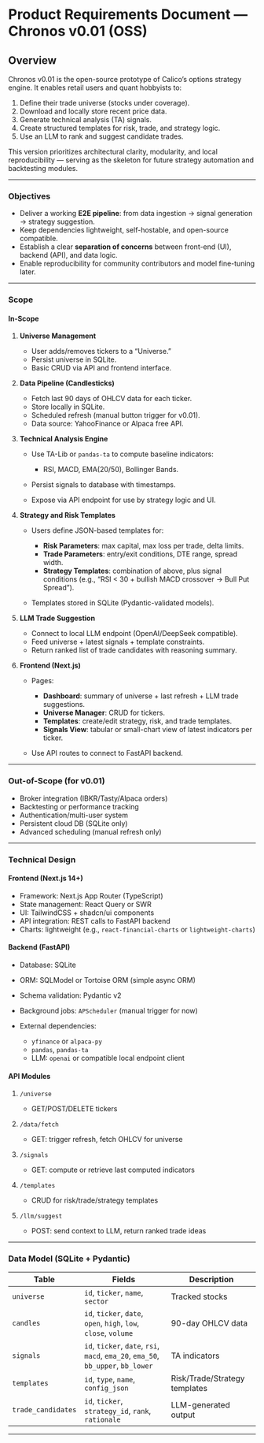 # **Product Requirements Document — Chronos v0.01 (OSS)**

## **Overview**

Chronos v0.01 is the open-source prototype of Calico’s options strategy engine. It enables retail users and quant hobbyists to:

1. Define their trade universe (stocks under coverage).
2. Download and locally store recent price data.
3. Generate technical analysis (TA) signals.
4. Create structured templates for risk, trade, and strategy logic.
5. Use an LLM to rank and suggest candidate trades.

This version prioritizes architectural clarity, modularity, and local reproducibility — serving as the skeleton for future strategy automation and backtesting modules.

---

### **Objectives**

* Deliver a working **E2E pipeline**: from data ingestion → signal generation → strategy suggestion.
* Keep dependencies lightweight, self-hostable, and open-source compatible.
* Establish a clear **separation of concerns** between front-end (UI), backend (API), and data logic.
* Enable reproducibility for community contributors and model fine-tuning later.

---

### **Scope**

#### **In-Scope**

1. **Universe Management**

   * User adds/removes tickers to a “Universe.”
   * Persist universe in SQLite.
   * Basic CRUD via API and frontend interface.

2. **Data Pipeline (Candlesticks)**

   * Fetch last 90 days of OHLCV data for each ticker.
   * Store locally in SQLite.
   * Scheduled refresh (manual button trigger for v0.01).
   * Data source: YahooFinance or Alpaca free API.

3. **Technical Analysis Engine**

   * Use TA-Lib or `pandas-ta` to compute baseline indicators:

     * RSI, MACD, EMA(20/50), Bollinger Bands.
   * Persist signals to database with timestamps.
   * Expose via API endpoint for use by strategy logic and UI.

4. **Strategy and Risk Templates**

   * Users define JSON-based templates for:

     * **Risk Parameters**: max capital, max loss per trade, delta limits.
     * **Trade Parameters**: entry/exit conditions, DTE range, spread width.
     * **Strategy Templates**: combination of above, plus signal conditions (e.g., “RSI < 30 + bullish MACD crossover → Bull Put Spread”).
   * Templates stored in SQLite (Pydantic-validated models).

5. **LLM Trade Suggestion**

   * Connect to local LLM endpoint (OpenAI/DeepSeek compatible).
   * Feed universe + latest signals + template constraints.
   * Return ranked list of trade candidates with reasoning summary.

6. **Frontend (Next.js)**

   * Pages:

     * **Dashboard**: summary of universe + last refresh + LLM trade suggestions.
     * **Universe Manager**: CRUD for tickers.
     * **Templates**: create/edit strategy, risk, and trade templates.
     * **Signals View**: tabular or small-chart view of latest indicators per ticker.
   * Use API routes to connect to FastAPI backend.

---

### **Out-of-Scope (for v0.01)**

* Broker integration (IBKR/Tasty/Alpaca orders)
* Backtesting or performance tracking
* Authentication/multi-user system
* Persistent cloud DB (SQLite only)
* Advanced scheduling (manual refresh only)

---

### **Technical Design**

#### **Frontend (Next.js 14+)**

* Framework: Next.js App Router (TypeScript)
* State management: React Query or SWR
* UI: TailwindCSS + shadcn/ui components
* API integration: REST calls to FastAPI backend
* Charts: lightweight (e.g., `react-financial-charts` or `lightweight-charts`)

#### **Backend (FastAPI)**

* Database: SQLite
* ORM: SQLModel or Tortoise ORM (simple async ORM)
* Schema validation: Pydantic v2
* Background jobs: `APScheduler` (manual trigger for now)
* External dependencies:

  * `yfinance` or `alpaca-py`
  * `pandas`, `pandas-ta`
  * LLM: `openai` or compatible local endpoint client

#### **API Modules**

1. `/universe`

   * GET/POST/DELETE tickers
2. `/data/fetch`

   * GET: trigger refresh, fetch OHLCV for universe
3. `/signals`

   * GET: compute or retrieve last computed indicators
4. `/templates`

   * CRUD for risk/trade/strategy templates
5. `/llm/suggest`

   * POST: send context to LLM, return ranked trade ideas

---

### **Data Model (SQLite + Pydantic)**

| Table              | Fields                                                                            | Description                   |
| ------------------ | --------------------------------------------------------------------------------- | ----------------------------- |
| `universe`         | `id`, `ticker`, `name`, `sector`                                                  | Tracked stocks                |
| `candles`          | `id`, `ticker`, `date`, `open`, `high`, `low`, `close`, `volume`                  | 90-day OHLCV data             |
| `signals`          | `id`, `ticker`, `date`, `rsi`, `macd`, `ema_20`, `ema_50`, `bb_upper`, `bb_lower` | TA indicators                 |
| `templates`        | `id`, `type`, `name`, `config_json`                                               | Risk/Trade/Strategy templates |
| `trade_candidates` | `id`, `ticker`, `strategy_id`, `rank`, `rationale`                                | LLM-generated output          |

---
